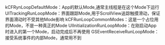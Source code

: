 kCFRynLoopDefaultMode：App的默认Mode,通常主线程是在这个Mode下运行
UITrackingRunLoopMode：界面跟踪Mode,用于ScrollView追踪触摸滑动，保证界面滑动时不受其他Mode影响
kCFRunLoopCommonModes：这是一个占位用的Mode，不是一种真正的Mode
UIInitializationRunLoopMode：在刚启动App时进入的第一个Mode，启动完成后不再使用
GSEventReceiveRunLoopMode：接受系统事件的内部Mode，通常用不到